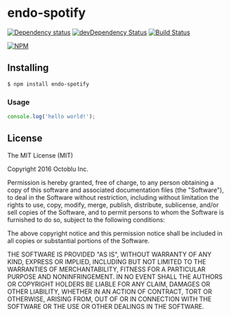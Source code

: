 # endo-spotify

[![Dependency status](http://img.shields.io/david/octoblu/endo-spotify.svg?style=flat)](https://david-dm.org/octoblu/endo-spotify)
[![devDependency Status](http://img.shields.io/david/dev/octoblu/endo-spotify.svg?style=flat)](https://david-dm.org/octoblu/endo-spotify#info=devDependencies)
[![Build Status](http://img.shields.io/travis/octoblu/endo-spotify.svg?style=flat&branch=master)](https://travis-ci.org/octoblu/endo-spotify)

[![NPM](https://nodei.co/npm/endo-spotify.svg?style=flat)](https://npmjs.org/package/endo-spotify)

## Installing

```bash
$ npm install endo-spotify
```

### Usage

```javascript
console.log('hello world!');
```

## License

The MIT License (MIT)

Copyright 2016 Octoblu Inc.

Permission is hereby granted, free of charge, to any person obtaining a copy
of this software and associated documentation files (the "Software"), to deal
in the Software without restriction, including without limitation the rights
to use, copy, modify, merge, publish, distribute, sublicense, and/or sell
copies of the Software, and to permit persons to whom the Software is
furnished to do so, subject to the following conditions:

The above copyright notice and this permission notice shall be included in
all copies or substantial portions of the Software.

THE SOFTWARE IS PROVIDED "AS IS", WITHOUT WARRANTY OF ANY KIND, EXPRESS OR
IMPLIED, INCLUDING BUT NOT LIMITED TO THE WARRANTIES OF MERCHANTABILITY,
FITNESS FOR A PARTICULAR PURPOSE AND NONINFRINGEMENT. IN NO EVENT SHALL THE
AUTHORS OR COPYRIGHT HOLDERS BE LIABLE FOR ANY CLAIM, DAMAGES OR OTHER
LIABILITY, WHETHER IN AN ACTION OF CONTRACT, TORT OR OTHERWISE, ARISING FROM,
OUT OF OR IN CONNECTION WITH THE SOFTWARE OR THE USE OR OTHER DEALINGS IN
THE SOFTWARE.
